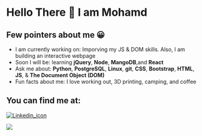 
<h1> Hello There &#128075 I am Mohamd </h1>
<h2>Few pointers about me &#128512</h2>

<ul>


<li>
  I am currently working on: Imporving my JS & DOM skills. Also, I am building an interactive webpage
</li>

  <li>
  Soon I will be: learning <b>jQuery</b>, <b>Node</b>, <b>MangoDB</b>,and <b>React</b>
</li>
  
<li>
Ask me about: <b>Python</b>, <b>PostgreSQL</b>, <b>Linux</b>, <b>git</b>, <b>CSS</b>, <b>Bootstrap</b>, <b>HTML</b>, <b>JS</b>, & <b>The Document Object (DOM) </b>
</li>

<li>
Fun facts about me: I love working out, 3D printing, camping, and coffee 
</ul>

<h2>You can find me at:</h2>
<a href="https://www.linkedin.com/in/mohamd-imad-a2196b89/"><img src="https://content.linkedin.com/content/dam/me/business/en-us/amp/brand-site/v2/bg/LI-Bug.svg.original.svg" alt="Linkedin_icon">
</a>

<a href="https://scholar.google.com/citations?user=jIMbjc8AAAAJ&hl=en"><img src="https://scholar.google.ca/intl/en/scholar/images/1x/scholar_logo_64dp.png">
</a>
